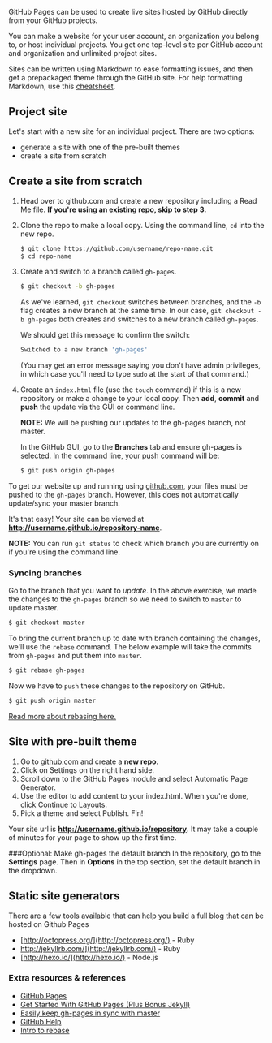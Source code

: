 <!-- Student takeaway -->
<!-- By the end of this lesson, the student should know:
- 
- How to host a site on GitHub
-->

GitHub Pages can be used to create live sites hosted by GitHub directly from your GitHub projects.

You can make a website for your user account, an organization you belong to, or host individual projects. You get one top-level site per GitHub account and organization and unlimited project sites.

Sites can be written using Markdown to ease formatting issues, and then get a prepackaged theme through the GitHub site. For help formatting Markdown, use this [cheatsheet](https://github.com/adam-p/markdown-here/wiki/Markdown-Cheatsheet).

## Project site
Let's start with a new site for an individual project. There are two options:

* generate a site with one of the pre-built themes
* create a site from scratch

## Create a site from scratch

1. Head over to github.com and create a new repository including a Read Me file. **If you're using an existing repo, skip to step 3.**

1. Clone the repo to make a local copy. Using the command line, `cd` into the new repo. 

	```bash
	$ git clone https://github.com/username/repo-name.git
	$ cd repo-name
	```

1. Create and switch to a branch called `gh-pages`.

	```bash
	$ git checkout -b gh-pages
	```

	As we've learned, `git checkout` switches between branches, and the `-b` flag creates a new branch at the same time. In our case, `git checkout -b gh-pages` both creates and switches to a new branch called `gh-pages`.

	We should get this message to confirm the switch:

	```bash
	Switched to a new branch 'gh-pages'
	```

	(You may get an error message saying you don't have admin privileges, in which case you'll need to type `sudo` at the start of that command.)

1. Create an `index.html` file (use the `touch` command) if this is a new repository or make a change to your local copy. Then **add**, **commit** and **push** the update via the GUI or command line.

	**NOTE:** We will be pushing our updates to the gh-pages branch, not master.

	In the GitHub GUI, go to the **Branches** tab and ensure gh-pages is selected. In the command line, your push command will be:

	```bash
	$ git push origin gh-pages
	```

To get our website up and running using [github.com](http://github.com), your files must be pushed to the `gh-pages` branch. However, this does not automatically update/sync your master branch.

It's that easy! Your site can be viewed at **http://username.github.io/repository-name**.

**NOTE:** You can run `git status` to check which branch you are currently on if you're using the command line.

### Syncing branches

Go to the branch that you want to *update*. In the above exercise, we made the changes to the `gh-pages` branch so we need to switch to `master` to update master.

```bash
$ git checkout master
```

To bring the current branch up to date with branch containing the changes, we'll use the `rebase` command. The below example will take the commits from `gh-pages` and put them into `master`.

```bash
$ git rebase gh-pages
```

Now we have to `push` these changes to the repository on GitHub.

```bash
$ git push origin master
```
		
[Read more about rebasing here.](http://gitready.com/intermediate/2009/01/31/intro-to-rebase.html)

## Site with pre-built theme
1. Go to [github.com](http://github.com) and create a **new repo**.
2. Click on Settings on the right hand side.
3. Scroll down to the GitHub Pages module and select Automatic Page Generator.
4. Use the editor to add content to your index.html. When you're done, click Continue to Layouts.
5. Pick a theme and select Publish. Fin!

Your site url is **http://username.github.io/repository**. It may take a couple of minutes for your page to show up the first time.

###Optional: Make gh-pages the default branch
In the repository, go to the **Settings** page. Then in **Options** in the top section, set the default branch in the dropdown.

## Static site generators
There are a few tools available that can help you build a full blog that can be hosted on Github Pages

* [http://octopress.org/](http://octopress.org/) - Ruby
* http://jekyllrb.com/](http://jekyllrb.com/) - Ruby
* [http://hexo.io/](http://hexo.io/) - Node.js


### Extra resources & references

* [GitHub Pages](https://pages.github.com/)  
* [Get Started With GitHub Pages (Plus Bonus Jekyll)](http://24ways.org/2013/get-started-with-github-pages/)
* [Easily keep gh-pages in sync with master](http://lea.verou.me/2011/10/easily-keep-gh-pages-in-sync-with-master/)
* [GitHub Help](https://help.github.com/)
* [Intro to rebase](http://gitready.com/intermediate/2009/01/31/intro-to-rebase.html)
